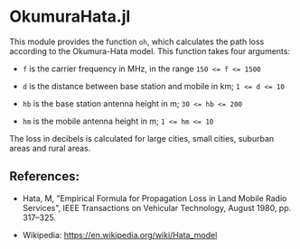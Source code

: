 OkumuraHata.jl
==============

This module provides the function `oh`, which calculates the path loss according to the Okumura-Hata model. This function takes four arguments:

* `f` is the carrier frequency in MHz, in the range `150 <= f <= 1500`

* `d` is the distance between base station and mobile in km; `1 <= d <= 10`

* `hb` is the base station antenna height in m; `30 <= hb <= 200`

* `hm` is the mobile antenna height in m; `1 <= hm <= 10`

The loss in decibels is calculated for large cities, small cities,
suburban areas and rural areas.

References:
-----------

* Hata, M, "Empirical Formula for Propagation Loss in Land Mobile Radio Services", IEEE Transactions on Vehicular Technology, August 1980, pp. 317–325.

* Wikipedia: https://en.wikipedia.org/wiki/Hata_model


